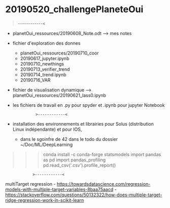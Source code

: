 # 20190520_challengePlaneteOui	


>------------<


- planetOui_ressources/20190608_Note.odt --> mes notes
- fichier d'exploration des donnes 	
	- planetOui_ressources/20190710_coor
	- 20190617_jupyter.ipynb
	- 20190710_newthings
	- 20190713_verifier_trend
	- 20190714_trend.ipynb
	- 20190716_VAR
- fichier de visualisation dynamique --> planetOui_ressources/20190621_lass0.ipynb
 
- les fichiers de travail en .py pour spyder et .ipynb pour jupyter Notebook

				>------------<
- installation des environnements et librairies pour Solus (distribution Linux indépendante) et pour IOS, 
	- dans le sgoinfre de 42 dans le todo du dossier ~/Doc/ML/DeepLearning
>>> conda install -c conda-forge statsmodels
>>> import pandas as pd
>>> import pandas_profiling
>>> pd.read_csv('.csv').profile_report()

				>------------<

multiTarget regression
	- https://towardsdatascience.com/regression-models-with-multiple-target-variables-8baa75aacd
	- https://stackoverflow.com/questions/50132322/how-does-multiple-target-ridge-regression-work-in-scikit-learn

